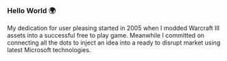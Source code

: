 ### Hello World 🌍

My dedication for user pleasing started in 2005 when I modded Warcraft III assets into a successful free to play game. Meanwhile I committed on connecting all the dots to inject an idea into a ready to disrupt market using latest Microsoft technologies.

<!--
**MonkeyWhisperer/MonkeyWhisperer** is a ✨ _special_ ✨ repository because its `README.md` (this file) appears on your GitHub profile.

Here are some ideas to get you started:

- 🔭 I’m currently working on ...
- 🌱 I’m currently learning ...
- 👯 I’m looking to collaborate on ...
- 🤔 I’m looking for help with ...
- 💬 Ask me about ...
- 📫 How to reach me: ...
- 😄 Pronouns: ...
- ⚡ Fun fact: ...
-->
